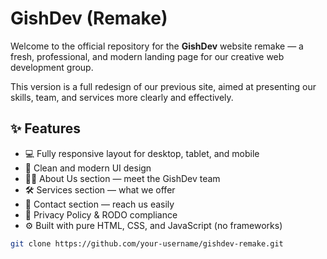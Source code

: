 # GishDev (Remake)

Welcome to the official repository for the **GishDev** website remake — a fresh, professional, and modern landing page for our creative web development group.

This version is a full redesign of our previous site, aimed at presenting our skills, team, and services more clearly and effectively.

## ✨ Features

- 💻 Fully responsive layout for desktop, tablet, and mobile
- 🎨 Clean and modern UI design
- 🧑‍💻 About Us section — meet the GishDev team
- 🛠️ Services section — what we offer
- 📩 Contact section — reach us easily
- 📜 Privacy Policy & RODO compliance
- ⚙️ Built with pure HTML, CSS, and JavaScript (no frameworks)

```bash
git clone https://github.com/your-username/gishdev-remake.git
```
